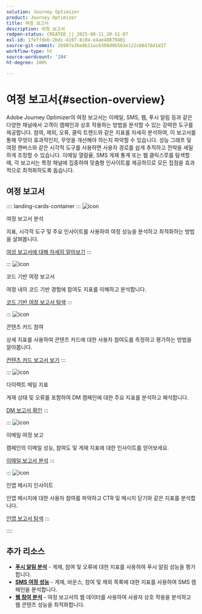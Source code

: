 ```yaml
---
solution: Journey Optimizer
product: Journey Optimizer
title: 여정 보고서
description: 여정 보고서
redpen-status: CREATED_||_2025-08-11_20-51-07
exl-id: 1feffdeb-2bdc-4197-8c04-e4ae48879401
source-git-commit: 2b907a3be8b11ac6308d0b563e122c88478d1d37
workflow-type: ht
source-wordcount: '284'
ht-degree: 100%

---
```


# 여정 보고서{#section-overview}

Adobe Journey Optimizer의 여정 보고서는 이메일, SMS, 웹, 푸시 알림 등과 같은 다양한 채널에서 고객이 캠페인과 상호 작용하는 방법을 분석할 수 있는 강력한 도구를 제공합니다. 참여, 제외, 오류, 클릭 트렌드와 같은 지표를 자세히 분석하여, 이 보고서를 통해 무엇이 효과적인지, 무엇을 개선해야 하는지 파악할 수 있습니다. 성능 그래프 및 여정 캔버스와 같은 시각적 도구를 사용하면 사용자 경로를 쉽게 추적하고 전략을 세밀하게 조정할 수 있습니다. 이메일 열람율, SMS 게재 통계 또는 웹 클릭스루를 탐색할 때, 각 보고서는 특정 채널에 집중하여 맞춤형 인사이트를 제공하므로 모든 접점을 효과적으로 최적화하도록 돕습니다.

## 여정 보고서

:::: landing-cards-container
:::
![icon](https://cdn.experienceleague.adobe.com/icons/chart-line.svg?lang=ko)

여정 보고서 분석

지표, 시각적 도구 및 주요 인사이트를 사용하여 여정 성능을 분석하고 최적화하는 방법을 살펴봅니다.

[여성 보고서에 대해 자세히 알아보기](../using/reports/journey-global-report-cja.md)
:::

:::
![icon](https://cdn.experienceleague.adobe.com/icons/code-branch.svg?lang=ko)

코드 기반 여정 보고서

여정 내의 코드 기반 경험에 참여도 지표를 이해하고 분석합니다.

[코드 기반 여정 보고서 탐색](../using/reports/journey-global-report-cja-code.md)
:::

:::
![icon](https://cdn.experienceleague.adobe.com/icons/puzzle-piece.svg?lang=ko)

콘텐츠 카드 참여

상세 지표를 사용하여 콘텐츠 카드에 대한 사용자 참여도를 측정하고 평가하는 방법을 알아봅니다.

[컨텐츠 카드 보고서 보기](../using/reports/journey-global-report-cja-content.md)
:::

:::
![icon](https://cdn.experienceleague.adobe.com/icons/envelope.svg?lang=ko)

다이렉트 메일 지표

게재 상태 및 오류를 포함하여 DM 캠페인에 대한 주요 지표를 분석하고 해석합니다.

[DM 보고서 확인](../using/reports/journey-global-report-cja-direct.md)
:::

:::
![icon](https://cdn.experienceleague.adobe.com/icons/envelope-open.svg?lang=ko)

이메일 여정 보고

캠페인의 이메일 성능, 참여도 및 게재 지표에 대한 인사이트를 얻어보세요.

[이메일 보고서 분석](../using/reports/journey-global-report-cja-email.md)
:::

:::
![icon](https://cdn.experienceleague.adobe.com/icons/mobile.svg?lang=ko)

인앱 메시지 인사이트

인앱 메시지에 대한 사용자 참여를 파악하고 CTR 및 메시지 닫기와 같은 지표를 분석합니다.

[인앱 보고서 탐색](../using/reports/journey-global-report-cja-inapp.md)
:::

::::


## 추가 리소스

- **[푸시 알림 분석](../using/reports/journey-global-report-cja-push.md)** - 게재, 참여 및 오류에 대한 지표를 사용하여 푸시 알림 성능을 평가합니다.
- **[SMS 여정 성능](../using/reports/journey-global-report-cja-sms.md)** - 게재, 바운스, 참여 및 제외 목록에 대한 지표를 사용하여 SMS 캠페인을 분석합니다.
- **[웹 참여 분석](../using/reports/journey-global-report-cja-web.md)** - 여정 보고서의 웹 데이터를 사용하여 사용자 상호 작용을 분석하고 웹 콘텐츠 성능을 최적화합니다.
